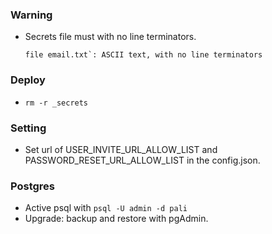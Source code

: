 ### Warning 
  - Secrets file must with no line terminators.
    ```
    file email.txt`: ASCII text, with no line terminators
    ```
### Deploy
  - `rm -r _secrets`

### Setting
  - Set url of USER_INVITE_URL_ALLOW_LIST and PASSWORD_RESET_URL_ALLOW_LIST in the config.json.

### Postgres
  - Active psql with `psql -U admin -d pali`
  - Upgrade: backup and restore with pgAdmin.
